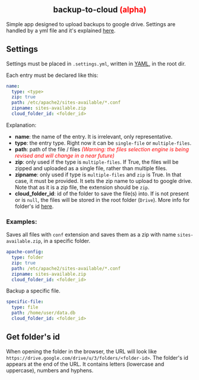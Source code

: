 <h2 align="center">backup-to-cloud <font color="red">(alpha)</font></h2>
Simple app designed to upload backups to google drive. Settings are handled by a yml file and it's explained <a href="#settings"> here</a>.

## Settings

Settings must be placed in `.settings.yml`, written in [YAML](https://yaml.org/), in the root dir.

Each entry must be declared like this:

```yaml
name:
  type: <type>
  zip: true
  path: /etc/apache2/sites-available/*.conf
  zipname: sites-available.zip
  cloud_folder_id: <folder_id>
```

Explanation:

- **name**: the name of the entry. It is irrelevant, only representative.
- **type**: the entry type. Right now it can be `single-file` or `multiple-files`.
- **path**: path of the file / files <font color="red">_(Warning: the files selection engine is being revised and will change in a near future)_</font>
- **zip**: only used if the type is `multiple-files`. If True, the files will be zipped and uploaded as a single file, rather than multiple files.
- **zipname**: only used if type is `multiple-files` and `zip` is True. In that case, it must be provided. It sets the zip name to upload to google drive. Note that as it is a zip file, the extension should be `zip`.
- **cloud_folder_id**: id of the folder to save the file(s) into. If is not present or is `null`, the files will be stored in the root folder (`Drive`). More info for folder's id [here](#get-folders-id).

### Examples:

Saves all files with `conf` extension and saves them as a zip with name `sites-available.zip`, in a specific folder.

```yaml
apache-config:
  type: folder
  zip: true
  path: /etc/apache2/sites-available/*.conf
  zipname: sites-available.zip
  cloud_folder_id: <folder_id>
```

Backup a specific file.

```yaml
specific-file:
  type: file
  path: /home/user/data.db
  cloud_folder_id: <folder_id>
```

## Get folder's id

When opening the folder in the browser, the URL will look like `https://drive.google.com/drive/u/3/folders/<folder-id>`. The folder's id appears at the end of the URL. It contains letters (lowercase and uppercase), numbers and hyphens.
